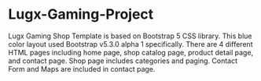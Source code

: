 # Lugx-Gaming-Project
Lugx Gaming Shop Template is based on Bootstrap 5 CSS library. This blue color layout used Bootstrap v5.3.0 alpha 1 specifically. There are 4 different HTML pages including home page, shop catalog page, product detail page, and contact page. Shop page includes categories and paging. Contact Form and Maps are included in contact page.
